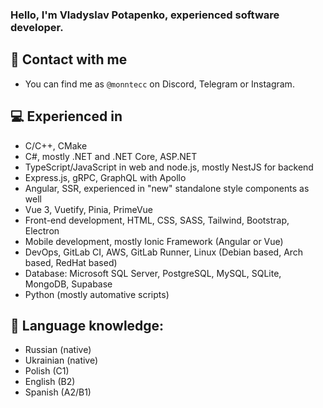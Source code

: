 ### Hello, I'm Vladyslav Potapenko, experienced software developer.

## 📨 Contact with me
- You can find me as `@monntecc` on Discord, Telegram or Instagram.

## 💻 Experienced in
- C/C++, CMake
- C#, mostly .NET and .NET Core, ASP.NET
- TypeScript/JavaScript in web and node.js, mostly NestJS for backend
- Express.js, gRPC, GraphQL with Apollo
- Angular, SSR, experienced in "new" standalone style components as well
- Vue 3, Vuetify, Pinia, PrimeVue
- Front-end development, HTML, CSS, SASS, Tailwind, Bootstrap, Electron
- Mobile development, mostly Ionic Framework (Angular or Vue)
- DevOps, GitLab CI, AWS, GitLab Runner, Linux (Debian based, Arch based, RedHat based)
- Database: Microsoft SQL Server, PostgreSQL, MySQL, SQLite, MongoDB, Supabase
- Python (mostly automative scripts)

## 🐾 Language knowledge:
- Russian (native)
- Ukrainian (native)
- Polish (C1)
- English (B2)
- Spanish (A2/B1)
